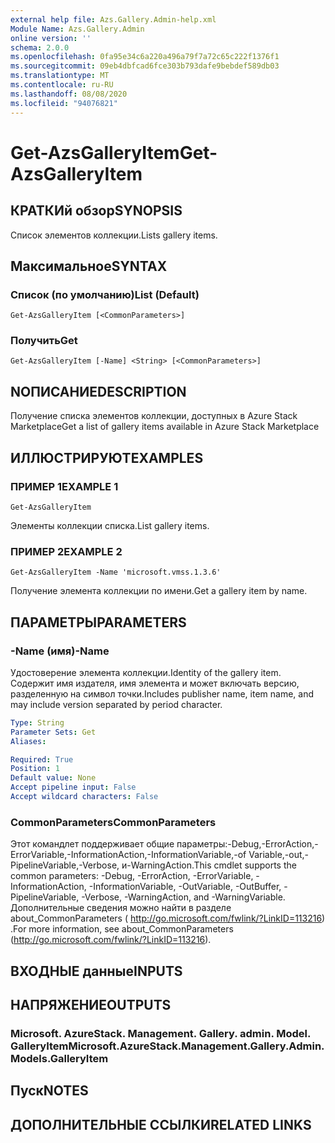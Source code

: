 ```yaml
---
external help file: Azs.Gallery.Admin-help.xml
Module Name: Azs.Gallery.Admin
online version: ''
schema: 2.0.0
ms.openlocfilehash: 0fa95e34c6a220a496a79f7a72c65c222f1376f1
ms.sourcegitcommit: 09eb4dbfcad6fce303b793dafe9bebdef589db03
ms.translationtype: MT
ms.contentlocale: ru-RU
ms.lasthandoff: 08/08/2020
ms.locfileid: "94076821"
---
```

# <span data-ttu-id="c250f-101">Get-AzsGalleryItem</span><span class="sxs-lookup"><span data-stu-id="c250f-101">Get-AzsGalleryItem</span></span>

## <span data-ttu-id="c250f-102">КРАТКИй обзор</span><span class="sxs-lookup"><span data-stu-id="c250f-102">SYNOPSIS</span></span>
<span data-ttu-id="c250f-103">Список элементов коллекции.</span><span class="sxs-lookup"><span data-stu-id="c250f-103">Lists gallery items.</span></span>

## <span data-ttu-id="c250f-104">Максимальное</span><span class="sxs-lookup"><span data-stu-id="c250f-104">SYNTAX</span></span>

### <span data-ttu-id="c250f-105">Список (по умолчанию)</span><span class="sxs-lookup"><span data-stu-id="c250f-105">List (Default)</span></span>
```
Get-AzsGalleryItem [<CommonParameters>]
```

### <span data-ttu-id="c250f-106">Получить</span><span class="sxs-lookup"><span data-stu-id="c250f-106">Get</span></span>
```
Get-AzsGalleryItem [-Name] <String> [<CommonParameters>]
```

## <span data-ttu-id="c250f-107">NОПИСАНИЕ</span><span class="sxs-lookup"><span data-stu-id="c250f-107">DESCRIPTION</span></span>
<span data-ttu-id="c250f-108">Получение списка элементов коллекции, доступных в Azure Stack Marketplace</span><span class="sxs-lookup"><span data-stu-id="c250f-108">Get a list of gallery items available in Azure Stack Marketplace</span></span>

## <span data-ttu-id="c250f-109">ИЛЛЮСТРИРУЮТ</span><span class="sxs-lookup"><span data-stu-id="c250f-109">EXAMPLES</span></span>

### <span data-ttu-id="c250f-110">ПРИМЕР 1</span><span class="sxs-lookup"><span data-stu-id="c250f-110">EXAMPLE 1</span></span>
```
Get-AzsGalleryItem
```

<span data-ttu-id="c250f-111">Элементы коллекции списка.</span><span class="sxs-lookup"><span data-stu-id="c250f-111">List gallery items.</span></span>

### <span data-ttu-id="c250f-112">ПРИМЕР 2</span><span class="sxs-lookup"><span data-stu-id="c250f-112">EXAMPLE 2</span></span>
```
Get-AzsGalleryItem -Name 'microsoft.vmss.1.3.6'
```

<span data-ttu-id="c250f-113">Получение элемента коллекции по имени.</span><span class="sxs-lookup"><span data-stu-id="c250f-113">Get a gallery item by name.</span></span>

## <span data-ttu-id="c250f-114">ПАРАМЕТРЫ</span><span class="sxs-lookup"><span data-stu-id="c250f-114">PARAMETERS</span></span>

### <span data-ttu-id="c250f-115">-Name (имя)</span><span class="sxs-lookup"><span data-stu-id="c250f-115">-Name</span></span>
<span data-ttu-id="c250f-116">Удостоверение элемента коллекции.</span><span class="sxs-lookup"><span data-stu-id="c250f-116">Identity of the gallery item.</span></span>
<span data-ttu-id="c250f-117">Содержит имя издателя, имя элемента и может включать версию, разделенную на символ точки.</span><span class="sxs-lookup"><span data-stu-id="c250f-117">Includes publisher name, item name, and may include version separated by period character.</span></span>

```yaml
Type: String
Parameter Sets: Get
Aliases:

Required: True
Position: 1
Default value: None
Accept pipeline input: False
Accept wildcard characters: False
```

### <span data-ttu-id="c250f-118">CommonParameters</span><span class="sxs-lookup"><span data-stu-id="c250f-118">CommonParameters</span></span>
<span data-ttu-id="c250f-119">Этот командлет поддерживает общие параметры:-Debug,-ErrorAction,-ErrorVariable,-InformationAction,-InformationVariable,-of Variable,-out,-PipelineVariable,-Verbose, и-WarningAction.</span><span class="sxs-lookup"><span data-stu-id="c250f-119">This cmdlet supports the common parameters: -Debug, -ErrorAction, -ErrorVariable, -InformationAction, -InformationVariable, -OutVariable, -OutBuffer, -PipelineVariable, -Verbose, -WarningAction, and -WarningVariable.</span></span> <span data-ttu-id="c250f-120">Дополнительные сведения можно найти в разделе about_CommonParameters ( http://go.microsoft.com/fwlink/?LinkID=113216) .</span><span class="sxs-lookup"><span data-stu-id="c250f-120">For more information, see about_CommonParameters (http://go.microsoft.com/fwlink/?LinkID=113216).</span></span>

## <span data-ttu-id="c250f-121">ВХОДНЫЕ данные</span><span class="sxs-lookup"><span data-stu-id="c250f-121">INPUTS</span></span>

## <span data-ttu-id="c250f-122">НАПРЯЖЕНИЕ</span><span class="sxs-lookup"><span data-stu-id="c250f-122">OUTPUTS</span></span>

### <span data-ttu-id="c250f-123">Microsoft. AzureStack. Management. Gallery. admin. Model. GalleryItem</span><span class="sxs-lookup"><span data-stu-id="c250f-123">Microsoft.AzureStack.Management.Gallery.Admin.Models.GalleryItem</span></span>

## <span data-ttu-id="c250f-124">Пуск</span><span class="sxs-lookup"><span data-stu-id="c250f-124">NOTES</span></span>

## <span data-ttu-id="c250f-125">ДОПОЛНИТЕЛЬНЫЕ ССЫЛКИ</span><span class="sxs-lookup"><span data-stu-id="c250f-125">RELATED LINKS</span></span>
